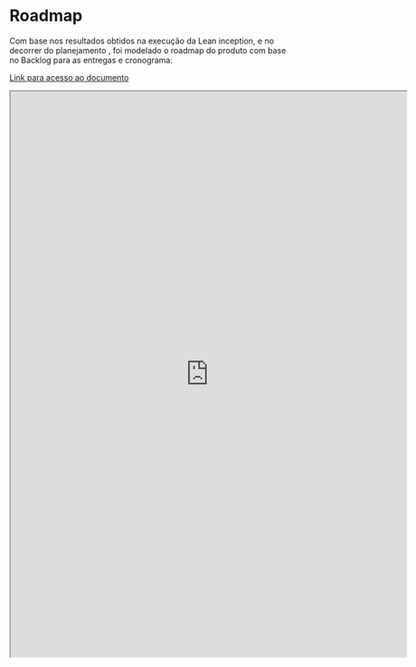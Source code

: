 # Roadmap

Com base nos resultados obtidos na execução da Lean inception, e no decorrer do planejamento , foi modelado o roadmap do produto com base no Backlog para as entregas e cronograma:

[Link para acesso ao documento](https://docs.google.com/spreadsheets/d/1QFufB5dT4bJi0Jlgng4kdLVCna9w9yZ8VPwnjHt_6aE/edit?usp=sharing)

 <iframe height="1000px" width="700px" src="https://docs.google.com/spreadsheets/d/1QFufB5dT4bJi0Jlgng4kdLVCna9w9yZ8VPwnjHt_6aE/edit#gid=1926943748?widget=true&amp;headers=false"></iframe>
